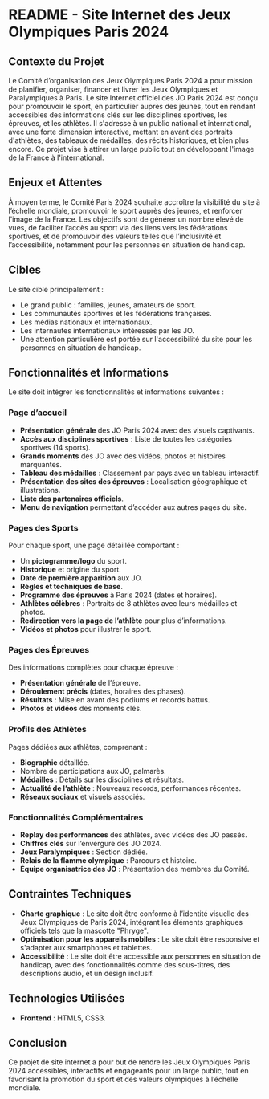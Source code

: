 # README - Site Internet des Jeux Olympiques Paris 2024

## Contexte du Projet
Le Comité d’organisation des Jeux Olympiques Paris 2024 a pour mission de planifier, organiser, financer et livrer les Jeux Olympiques et Paralympiques à Paris. Le site Internet officiel des JO Paris 2024 est conçu pour promouvoir le sport, en particulier auprès des jeunes, tout en rendant accessibles des informations clés sur les disciplines sportives, les épreuves, et les athlètes. Il s'adresse à un public national et international, avec une forte dimension interactive, mettant en avant des portraits d'athlètes, des tableaux de médailles, des récits historiques, et bien plus encore. Ce projet vise à attirer un large public tout en développant l'image de la France à l'international.

## Enjeux et Attentes
À moyen terme, le Comité Paris 2024 souhaite accroître la visibilité du site à l’échelle mondiale, promouvoir le sport auprès des jeunes, et renforcer l'image de la France. Les objectifs sont de générer un nombre élevé de vues, de faciliter l’accès au sport via des liens vers les fédérations sportives, et de promouvoir des valeurs telles que l’inclusivité et l’accessibilité, notamment pour les personnes en situation de handicap.

## Cibles
Le site cible principalement :
- Le grand public : familles, jeunes, amateurs de sport.
- Les communautés sportives et les fédérations françaises.
- Les médias nationaux et internationaux.
- Les internautes internationaux intéressés par les JO.
- Une attention particulière est portée sur l'accessibilité du site pour les personnes en situation de handicap.

## Fonctionnalités et Informations

Le site doit intégrer les fonctionnalités et informations suivantes :

### Page d’accueil
- **Présentation générale** des JO Paris 2024 avec des visuels captivants.
- **Accès aux disciplines sportives** : Liste de toutes les catégories sportives (14 sports).
- **Grands moments** des JO avec des vidéos, photos et histoires marquantes.
- **Tableau des médailles** : Classement par pays avec un tableau interactif.
- **Présentation des sites des épreuves** : Localisation géographique et illustrations.
- **Liste des partenaires officiels**.
- **Menu de navigation** permettant d’accéder aux autres pages du site.

### Pages des Sports
Pour chaque sport, une page détaillée comportant :
- Un **pictogramme/logo** du sport.
- **Historique** et origine du sport.
- **Date de première apparition** aux JO.
- **Règles et techniques de base**.
- **Programme des épreuves** à Paris 2024 (dates et horaires).
- **Athlètes célèbres** : Portraits de 8 athlètes avec leurs médailles et photos.
- **Redirection vers la page de l’athlète** pour plus d’informations.
- **Vidéos et photos** pour illustrer le sport.

### Pages des Épreuves
Des informations complètes pour chaque épreuve :
- **Présentation générale** de l’épreuve.
- **Déroulement précis** (dates, horaires des phases).
- **Résultats** : Mise en avant des podiums et records battus.
- **Photos et vidéos** des moments clés.

### Profils des Athlètes
Pages dédiées aux athlètes, comprenant :
- **Biographie** détaillée.
- Nombre de participations aux JO, palmarès.
- **Médailles** : Détails sur les disciplines et résultats.
- **Actualité de l’athlète** : Nouveaux records, performances récentes.
- **Réseaux sociaux** et visuels associés.

### Fonctionnalités Complémentaires
- **Replay des performances** des athlètes, avec vidéos des JO passés.
- **Chiffres clés** sur l’envergure des JO 2024.
- **Jeux Paralympiques** : Section dédiée.
- **Relais de la flamme olympique** : Parcours et histoire.
- **Équipe organisatrice des JO** : Présentation des membres du Comité.

## Contraintes Techniques
- **Charte graphique** : Le site doit être conforme à l’identité visuelle des Jeux Olympiques de Paris 2024, intégrant les éléments graphiques officiels tels que la mascotte "Phryge".
- **Optimisation pour les appareils mobiles** : Le site doit être responsive et s'adapter aux smartphones et tablettes.
- **Accessibilité** : Le site doit être accessible aux personnes en situation de handicap, avec des fonctionnalités comme des sous-titres, des descriptions audio, et un design inclusif.

## Technologies Utilisées
- **Frontend** : HTML5, CSS3.

## Conclusion
Ce projet de site internet a pour but de rendre les Jeux Olympiques Paris 2024 accessibles, interactifs et engageants pour un large public, tout en favorisant la promotion du sport et des valeurs olympiques à l’échelle mondiale.